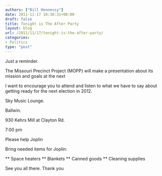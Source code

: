 ```yaml
---
authors: ["Bill Hennessy"]
date: 2011-11-17 10:30:31+00:00
draft: false
title: Tonight is The After Party
layout: blog
url: /2011/11/17/tonight-is-the-after-party/
categories:
- Politics
type: "post"
---
```


Just a reminder.

The Missouri Precinct Project (MOPP) will make a presentation about its mission and goals at the next

I want to encourage you to attend and listen to what we have to say about getting ready for the next election in 2012.

Sky Music Lounge.

Ballwin.

930 Kehrs Mill at Clayton Rd.

7:00 pm

Please help Joplin

Bring needed items for Joplin:




** Space heaters
** Blankets
** Canned goods
** Cleaning supplies




See you all there.
Thank you

